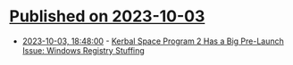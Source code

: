 # [Published on 2023-10-03](index.md)

* [2023-10-03, 18:48:00](https://soylentnews.org/article.pl?sid=23/10/03/0328252&from=rss) - [Kerbal Space Program 2 Has a Big Pre-Launch Issue: Windows Registry Stuffing](https://soylentnews.org/article.pl?sid=23/10/03/0328252&from=rss)
